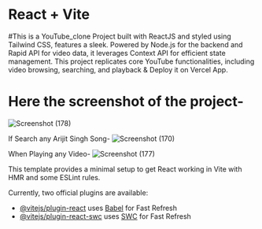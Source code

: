 # React + Vite

#This is a YouTube_clone Project built with ReactJS and styled using Tailwind CSS, features a sleek. Powered by Node.js for the backend and Rapid API for video data, it leverages Context API for efficient state management. This project replicates core YouTube functionalities, including video browsing, searching, and playback & Deploy it on Vercel App.

# Here the screenshot of the project-
![Screenshot (178)](https://github.com/user-attachments/assets/9dec2d4d-bdb3-4684-ada8-392a26a1e04c)


If Search any Arijit Singh Song-
![Screenshot (170)](https://github.com/user-attachments/assets/33a661e9-5abf-4aa4-8d46-6a0d49de16de)

When Playing any Video-
![Screenshot (177)](https://github.com/user-attachments/assets/c5234143-f888-4111-b7d5-8a4f4d9faa1f)



This template provides a minimal setup to get React working in Vite with HMR and some ESLint rules.

Currently, two official plugins are available:

- [@vitejs/plugin-react](https://github.com/vitejs/vite-plugin-react/blob/main/packages/plugin-react/README.md) uses [Babel](https://babeljs.io/) for Fast Refresh
- [@vitejs/plugin-react-swc](https://github.com/vitejs/vite-plugin-react-swc) uses [SWC](https://swc.rs/) for Fast Refresh

